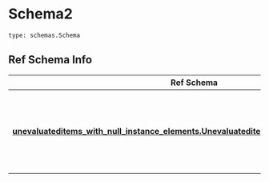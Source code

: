 # Schema2
```
type: schemas.Schema
```

## Ref Schema Info
Ref Schema | Input Type | Output Type
---------- | ---------- | -----------
[**unevaluateditems_with_null_instance_elements.UnevaluateditemsWithNullInstanceElements**](../../../../../../../components/schema/unevaluateditems_with_null_instance_elements.md) | dict, schemas.immutabledict, str, datetime.date, datetime.datetime, uuid.UUID, int, float, bool, None, list, tuple, bytes, io.FileIO, io.BufferedReader | schemas.immutabledict, str, float, int, bool, None, tuple, bytes, io.FileIO
